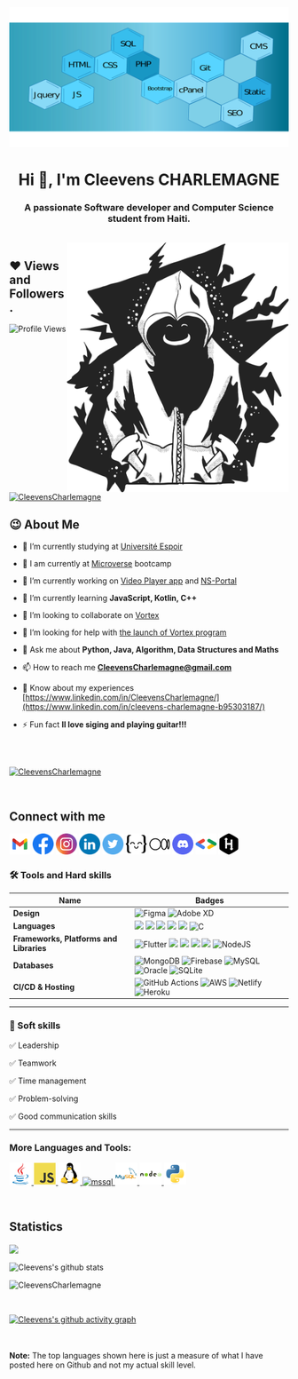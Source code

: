 
![MasterHead](https://github.com/CleevensCharlemagne/CleevensCharlemagne/blob/main/graphic-1552416_1280.png)
<h1 align="center">Hi 👋, I'm Cleevens CHARLEMAGNE</h1>
<h3 align="center">A passionate Software developer and Computer Science student from Haiti.</h3>

<br>
<img align= "right" alt="Coding" width="400" src="https://github.com/CleevensCharlemagne/CleevensCharlemagne/blob/main/man-6187392_1280.jpg">

## ❤ Views and Followers.
![Profile Views](https://komarev.com/ghpvc/?username=CleevensCharlemagne&color=brightgreen&style=plastic)
<p align="left"> <a href="https://twitter.com/CHARLEMAGNECle3" target="blank"><img src="https://img.shields.io/twitter/follow/CleevensCharlemagne?logo=twitter&style=for-the-badge" alt="CleevensCharlemagne" /></a> </p>

## 😉 About Me
- 🔭 I’m currently studying at [Université Espoir](https://uespoir.edu.ht/)

- 📝 I am currently at [Microverse](https://www.microverse.org/go) bootcamp

- 🔭 I’m currently working on [Video Player app](https://github.com/CleevensCharlemagne/Video-Player) and [NS-Portal](https://github.com/ns-portal-coders/NS-Portal)

- 🌱 I’m currently learning **JavaScript, Kotlin, C++**

- 👯 I’m looking to collaborate on [Vortex](https://github.com/Vortex-s2021)

- 🤝 I’m looking for help with [the launch of Vortex program](https://github.com/Vortex-s2021/Vortex)

- 💬 Ask me about **Python, Java, Algorithm, Data Structures and Maths**

- 📫 How to reach me **CleevensCharlemagne@gmail.com**

- 📄 Know about my experiences [https://www.linkedin.com/in/CleevensCharlemagne/](https://www.linkedin.com/in/cleevens-charlemagne-b95303187/)

- ⚡ Fun fact **Il love siging and playing guitar!!!**

<br>
<br>
<p align="left"> <a href="https://github.com/ryo-ma/github-profile-trophy"><img src="https://github-profile-trophy.vercel.app/?username=CleevensCharlemagne" alt="CleevensCharlemagne" /></a> </p>
<br>

## Connect with me
<a href="mailto:CleevensCharlemagne.com"><img src='./images/gmail.svg' width='38px'></a>
<a href='https://www.facebook.com/cleevens.charlemagne'><img src='./images/Facebook.svg' width='38px'/></a>
<a href='https://www.instagram.com/cleevens_charlemagne/' ><img src='./images/Instagram.svg' width='38px'/></a>
<a href='https://www.linkedin.com/in/cleevens-charlemagne-b95303187/'><img src='./images/LinkedIN.svg' width='38px'/></a>
<a href='https://twitter.com/CHARLEMAGNECle3'><img src='./images/Twitter.svg' width='38px'/></a>
<a href='https://exercism.org/profiles/CleevensCharlemagne'><img src='https://github.com/CleevensCharlemagne/CleevensCharlemagne/blob/main/exercism-svgrepo-com.svg' width='38px'/></a>
<a href='https://medium.com/@cleevenscharlemagne'><img src='./images/Medium1.svg' width='38px'/></a>
<a href='https://discord.com/channels/@me'><img src='./images/Discord.svg' width='38px'/></a>
<a href='https://developers.google.com/profile/u/1078724218768828655790'><img src='./images/Google.svg' width='38px'/></a>
<a href='https://www.hackerrank.com/cleevenscharlem1'><img src='./images/Hackerrank.svg' width='38px'/></a>

### 🛠 Tools and Hard skills

Name | Badges
--- | ---
**Design**  |  ![Figma](https://img.shields.io/badge/figma-%23F24E1E.svg?style=for-the-badge&logo=figma&logoColor=white) ![Adobe XD](https://img.shields.io/badge/Adobe%20XD-470137?style=for-the-badge&logo=Adobe%20XD&logoColor=#FF61F6)
**Languages**  | <img src="https://img.shields.io/badge/C%20Sharp-239120.svg?style=for-the-badge&logo=C-Sharp&logoColor=white" /> <img src="https://img.shields.io/badge/JavaScript-323330?style=for-the-badge&logo=javascript&logoColor=F7DF1E" /> <img src="https://img.shields.io/badge/CSS3-1572B6?style=for-the-badge&logo=css3&logoColor=white" /> <img src="https://img.shields.io/badge/HTML5-E34F26?style=for-the-badge&logo=html5&logoColor=white" /> <img src="https://img.shields.io/badge/Python-3776AB.svg?style=for-the-badge&logo=Python&logoColor=white" /> ![C](https://img.shields.io/badge/c-%2300599C.svg?style=for-the-badge&logo=c&logoColor=white)
**Frameworks, Platforms and Libraries** | ![Flutter](https://img.shields.io/badge/Flutter-%2302569B.svg?style=for-the-badge&logo=Flutter&logoColor=white) <img src="https://img.shields.io/badge/Bootstrap-563D7C?style=for-the-badge&logo=bootstrap&logoColor=white" /> <img src="https://img.shields.io/badge/Flask-000000.svg?style=for-the-badge&logo=Flask&logoColor=white" /> <img src="https://img.shields.io/badge/React-20232A?style=for-the-badge&logo=react&logoColor=61DAFB" />  <img src="https://img.shields.io/badge/Django-092E20.svg?style=for-the-badge&logo=Django&logoColor=white" /> ![NodeJS](https://img.shields.io/badge/node.js-6DA55F?style=for-the-badge&logo=node.js&logoColor=white)
**Databases**  | ![MongoDB](https://img.shields.io/badge/MongoDB-%234ea94b.svg?style=for-the-badge&logo=mongodb&logoColor=white) ![Firebase](https://img.shields.io/badge/firebase-%23039BE5.svg?style=for-the-badge&logo=firebase) ![MySQL](https://img.shields.io/badge/mysql-%2300f.svg?style=for-the-badge&logo=mysql&logoColor=white) ![Oracle](https://img.shields.io/badge/Oracle-F80000.svg?style=for-the-badge&logo=Oracle&logoColor=white) ![SQLite](https://img.shields.io/badge/SQLite-003B57.svg?style=for-the-badge&logo=SQLite&logoColor=white)
**CI/CD & Hosting**   | ![GitHub Actions](https://img.shields.io/badge/github%20actions-%232671E5.svg?style=for-the-badge&logo=githubactions&logoColor=white) ![AWS](https://img.shields.io/badge/AWS-%23FF9900.svg?style=for-the-badge&logo=amazon-aws&logoColor=white) ![Netlify](https://img.shields.io/badge/netlify-%23000000.svg?style=for-the-badge&logo=netlify&logoColor=#00C7B7) ![Heroku](https://img.shields.io/badge/heroku-%23430098.svg?style=for-the-badge&logo=heroku&logoColor=white)
</p>

<hr>

### 👔 Soft skills

✅ Leadership

✅ Teamwork

✅ Time management

✅ Problem-solving

✅ Good communication skills

<hr>

### More Languages and Tools:
  <a href="https://www.java.com" target="_blank" rel="noreferrer"> <img src="https://raw.githubusercontent.com/devicons/devicon/master/icons/java/java-original.svg" alt="java" width="40" height="40"/> </a> <a href="https://developer.mozilla.org/en-US/docs/Web/JavaScript" target="_blank" rel="noreferrer"> <img src="https://raw.githubusercontent.com/devicons/devicon/master/icons/javascript/javascript-original.svg" alt="javascript" width="40" height="40"/> </a> <a href="https://www.linux.org/" target="_blank" rel="noreferrer"> <img src="https://raw.githubusercontent.com/devicons/devicon/master/icons/linux/linux-original.svg" alt="linux" width="40" height="40"/> </a> <a href="https://www.microsoft.com/en-us/sql-server" target="_blank" rel="noreferrer"> <img src="https://www.svgrepo.com/show/303229/microsoft-sql-server-logo.svg" alt="mssql" width="40" height="40"/> </a> <a href="https://www.mysql.com/" target="_blank" rel="noreferrer"> <img src="https://raw.githubusercontent.com/devicons/devicon/master/icons/mysql/mysql-original-wordmark.svg" alt="mysql" width="40" height="40"/> </a> <a href="https://nodejs.org" target="_blank" rel="noreferrer"> <img src="https://raw.githubusercontent.com/devicons/devicon/master/icons/nodejs/nodejs-original-wordmark.svg" alt="nodejs" width="40" height="40"/> </a> <a href="https://www.python.org" target="_blank" rel="noreferrer"> <img src="https://raw.githubusercontent.com/devicons/devicon/master/icons/python/python-original.svg" alt="python" width="40" height="40"/> </a> </p>

 <br>


 ## Statistics
 <p><img align="center" src="https://github-readme-stats.vercel.app/api/top-langs/?username=CleevensCharlemagne&layout=compact&theme=dark&hide_border=false" /></p>
<p><img align="center" src="https://github-readme-stats.vercel.app/api?username=CleevensCharlemagne&show_icons=true&include_all_commits=true&count_private=true&layout=compact&theme=dark&hide_border=false&border_radius=2&hide=contribs" alt="Cleevens's github stats" /></p>

<p><img align="center" src="https://github-readme-streak-stats.herokuapp.com/?user=CleevensCharlemagne&theme=dark" alt="CleevensCharlemagne" /></p>
<br/>

[![Cleevens's github activity graph](https://github-readme-activity-graph.cyclic.app/graph?username=CleevensCharlemagne&&theme=react-dark)](https://github.com/CleevensCharlemagne/github-readme-activity-graph)

<br/>
<br/>
 <b>Note:</b> The top languages shown here is just a measure of what I have posted here on Github and not my actual skill level.


<!---
Sley530/Sley530 is a ✨ special ✨ repository because its `README.md` (this file) appears on your GitHub profile.
You can click the Preview link to take a look at your changes.
--->
